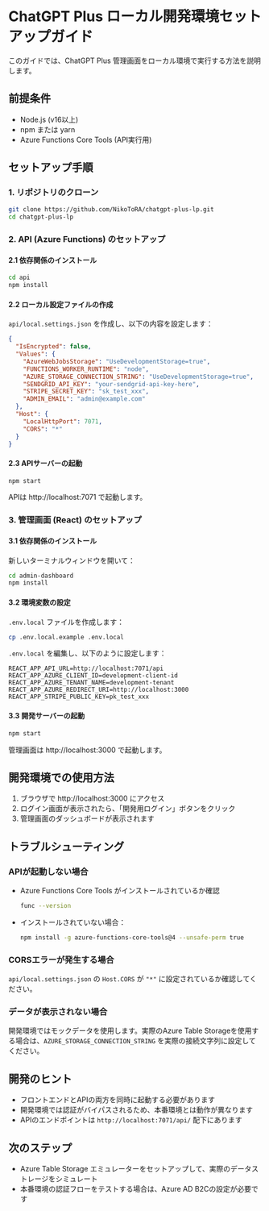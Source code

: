 # ChatGPT Plus ローカル開発環境セットアップガイド

このガイドでは、ChatGPT Plus 管理画面をローカル環境で実行する方法を説明します。

## 前提条件

- Node.js (v16以上)
- npm または yarn
- Azure Functions Core Tools (API実行用)

## セットアップ手順

### 1. リポジトリのクローン

```bash
git clone https://github.com/NikoToRA/chatgpt-plus-lp.git
cd chatgpt-plus-lp
```

### 2. API (Azure Functions) のセットアップ

#### 2.1 依存関係のインストール

```bash
cd api
npm install
```

#### 2.2 ローカル設定ファイルの作成

`api/local.settings.json` を作成し、以下の内容を設定します：

```json
{
  "IsEncrypted": false,
  "Values": {
    "AzureWebJobsStorage": "UseDevelopmentStorage=true",
    "FUNCTIONS_WORKER_RUNTIME": "node",
    "AZURE_STORAGE_CONNECTION_STRING": "UseDevelopmentStorage=true",
    "SENDGRID_API_KEY": "your-sendgrid-api-key-here",
    "STRIPE_SECRET_KEY": "sk_test_xxx",
    "ADMIN_EMAIL": "admin@example.com"
  },
  "Host": {
    "LocalHttpPort": 7071,
    "CORS": "*"
  }
}
```

#### 2.3 APIサーバーの起動

```bash
npm start
```

APIは http://localhost:7071 で起動します。

### 3. 管理画面 (React) のセットアップ

#### 3.1 依存関係のインストール

新しいターミナルウィンドウを開いて：

```bash
cd admin-dashboard
npm install
```

#### 3.2 環境変数の設定

`.env.local` ファイルを作成します：

```bash
cp .env.local.example .env.local
```

`.env.local` を編集し、以下のように設定します：

```env
REACT_APP_API_URL=http://localhost:7071/api
REACT_APP_AZURE_CLIENT_ID=development-client-id
REACT_APP_AZURE_TENANT_NAME=development-tenant
REACT_APP_AZURE_REDIRECT_URI=http://localhost:3000
REACT_APP_STRIPE_PUBLIC_KEY=pk_test_xxx
```

#### 3.3 開発サーバーの起動

```bash
npm start
```

管理画面は http://localhost:3000 で起動します。

## 開発環境での使用方法

1. ブラウザで http://localhost:3000 にアクセス
2. ログイン画面が表示されたら、「開発用ログイン」ボタンをクリック
3. 管理画面のダッシュボードが表示されます

## トラブルシューティング

### APIが起動しない場合

- Azure Functions Core Tools がインストールされているか確認
  ```bash
  func --version
  ```
- インストールされていない場合：
  ```bash
  npm install -g azure-functions-core-tools@4 --unsafe-perm true
  ```

### CORSエラーが発生する場合

`api/local.settings.json` の `Host.CORS` が `"*"` に設定されているか確認してください。

### データが表示されない場合

開発環境ではモックデータを使用します。実際のAzure Table Storageを使用する場合は、`AZURE_STORAGE_CONNECTION_STRING` を実際の接続文字列に設定してください。

## 開発のヒント

- フロントエンドとAPIの両方を同時に起動する必要があります
- 開発環境では認証がバイパスされるため、本番環境とは動作が異なります
- APIのエンドポイントは `http://localhost:7071/api/` 配下にあります

## 次のステップ

- Azure Table Storage エミュレーターをセットアップして、実際のデータストレージをシミュレート
- 本番環境の認証フローをテストする場合は、Azure AD B2Cの設定が必要です